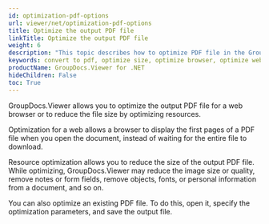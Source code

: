 ```yaml
---
id: optimization-pdf-options
url: viewer/net/optimization-pdf-options
title: Optimize the output PDF file
linkTitle: Optimize the output PDF file
weight: 6
description: "This topic describes how to optimize PDF file in the GroupDocs.Viewer .NET API (C#) for web browser or to reduce size."
keywords: convert to pdf, optimize size, optimize browser, optimize web, pdf reduce size
productName: GroupDocs.Viewer for .NET
hideChildren: False
toc: True
---
```

GroupDocs.Viewer allows you to optimize the output PDF file for a web browser or to reduce the file size by optimizing resources.

Optimization for a web allows a browser to display the first pages of a PDF file when you open the document, instead of waiting for the entire file to download.

Resource optimization allows you to reduce the size of the output PDF file. While optimizing, GroupDocs.Viewer may reduce the image size or quality, remove notes or form fields, remove objects, fonts, or personal information from a document, and so on.

You can also optimize an existing PDF file. To do this, open it, specify the optimization parameters, and save the output file.


